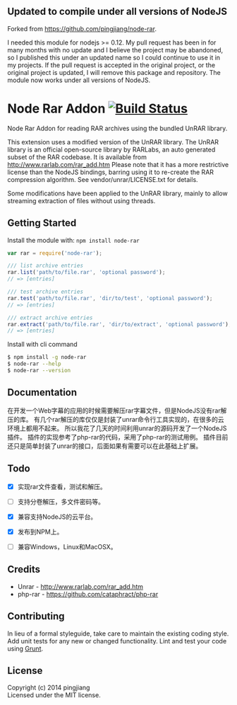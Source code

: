 ## Updated to compile under all versions of NodeJS
Forked from https://github.com/pingjiang/node-rar.

I needed this module for nodejs >= 0.12. My pull request has been in for many months
with no update and I believe the project may be abandoned, so I published this under
an updated name so I could continue to use it in my projects. If the pull request is
accepted in the original project, or the original project is updated, I will remove
this package and repository. The module now works under all versions of NodeJS.

#  Node Rar Addon [![Build Status](https://secure.travis-ci.org/pingjiang/node-rar.png?branch=master)](http://travis-ci.org/pingjiang/node-rar)

Node Rar Addon for reading RAR archives using the bundled UnRAR library.

This extension uses a modified version of the UnRAR library. The UnRAR library
is an official open-source library by RARLabs, an auto generated subset of the
RAR codebase. It is available from http://www.rarlab.com/rar_add.htm
Please note that it has a more restrictive license than the NodeJS bindings,
barring using it to re-create the RAR compression algorithm. See
vendor/unrar/LICENSE.txt for details.

Some modifications have been applied to the UnRAR library, mainly to allow
streaming extraction of files without using threads.

## Getting Started

Install the module with: `npm install node-rar`

```js
var rar = require('node-rar');

/// list archive entries
rar.list('path/to/file.rar', 'optional password');
// => [entries]

/// test archive entries
rar.test('path/to/file.rar', 'dir/to/test', 'optional password');
// => [entries]

/// extract archive entries
rar.extract('path/to/file.rar', 'dir/to/extract', 'optional password');
// => [entries]
```

Install with cli command

```sh
$ npm install -g node-rar
$ node-rar --help
$ node-rar --version
```

## Documentation

在开发一个Web字幕的应用的时候需要解压rar字幕文件，但是NodeJS没有rar解压的库。
有几个rar解压的库仅仅是封装了unrar命令行工具实现的，在很多的云环境上都用不起来。
所以我花了几天的时间利用unrar的源码开发了一个NodeJS插件。
插件的实现参考了php-rar的代码，采用了php-rar的测试用例。
插件目前还只是简单封装了unrar的接口，后面如果有需要可以在此基础上扩展。

## Todo

- [x] 实现rar文件查看，测试和解压。
- [ ] 支持分卷解压，多文件密码等。
- [x] 兼容支持NodeJS的云平台。
- [x] 发布到NPM上。
- [ ] 兼容Windows，Linux和MacOSX。


## Credits

* Unrar - http://www.rarlab.com/rar_add.htm
* php-rar - https://github.com/cataphract/php-rar

## Contributing

In lieu of a formal styleguide, take care to maintain the existing coding style. Add unit tests for any new or changed functionality. Lint and test your code using [Grunt](http://gruntjs.com).


## License

Copyright (c) 2014 pingjiang  
Licensed under the MIT license.
